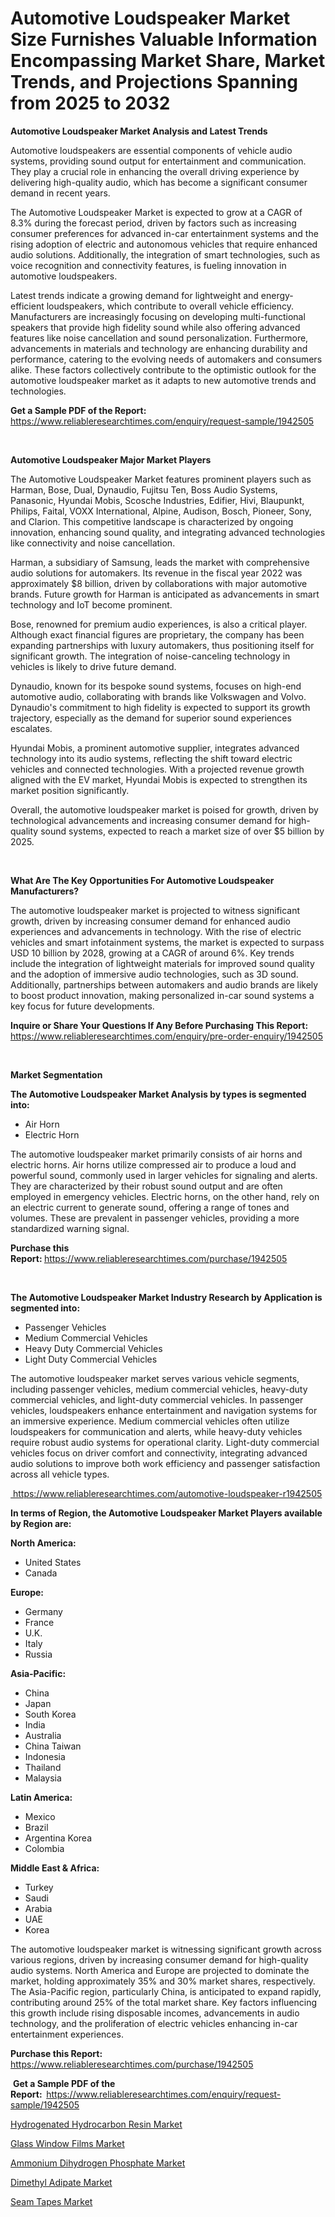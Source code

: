 <p><h1>Automotive Loudspeaker Market Size Furnishes Valuable Information Encompassing Market Share, Market Trends, and Projections Spanning from 2025 to 2032</h1></p><p><strong>Automotive Loudspeaker Market Analysis and Latest Trends</strong></p>
<p><p>Automotive loudspeakers are essential components of vehicle audio systems, providing sound output for entertainment and communication. They play a crucial role in enhancing the overall driving experience by delivering high-quality audio, which has become a significant consumer demand in recent years. </p><p>The Automotive Loudspeaker Market is expected to grow at a CAGR of 8.3% during the forecast period, driven by factors such as increasing consumer preferences for advanced in-car entertainment systems and the rising adoption of electric and autonomous vehicles that require enhanced audio solutions. Additionally, the integration of smart technologies, such as voice recognition and connectivity features, is fueling innovation in automotive loudspeakers.</p><p>Latest trends indicate a growing demand for lightweight and energy-efficient loudspeakers, which contribute to overall vehicle efficiency. Manufacturers are increasingly focusing on developing multi-functional speakers that provide high fidelity sound while also offering advanced features like noise cancellation and sound personalization. Furthermore, advancements in materials and technology are enhancing durability and performance, catering to the evolving needs of automakers and consumers alike. These factors collectively contribute to the optimistic outlook for the automotive loudspeaker market as it adapts to new automotive trends and technologies.</p></p>
<p><strong>Get a Sample PDF of the Report:&nbsp;</strong> <a href="https://www.reliableresearchtimes.com/enquiry/request-sample/1942505?utm_campaign=2033&utm_medium=2&utm_source=Github&utm_content=ia&utm_term=30012025&utm_id=automotive-loudspeaker">https://www.reliableresearchtimes.com/enquiry/request-sample/1942505</a></p>
<p>&nbsp;</p>
<p><strong>Automotive Loudspeaker Major Market Players</strong></p>
<p><p>The Automotive Loudspeaker Market features prominent players such as Harman, Bose, Dual, Dynaudio, Fujitsu Ten, Boss Audio Systems, Panasonic, Hyundai Mobis, Scosche Industries, Edifier, Hivi, Blaupunkt, Philips, Faital, VOXX International, Alpine, Audison, Bosch, Pioneer, Sony, and Clarion. This competitive landscape is characterized by ongoing innovation, enhancing sound quality, and integrating advanced technologies like connectivity and noise cancellation.</p><p>Harman, a subsidiary of Samsung, leads the market with comprehensive audio solutions for automakers. Its revenue in the fiscal year 2022 was approximately $8 billion, driven by collaborations with major automotive brands. Future growth for Harman is anticipated as advancements in smart technology and IoT become prominent.</p><p>Bose, renowned for premium audio experiences, is also a critical player. Although exact financial figures are proprietary, the company has been expanding partnerships with luxury automakers, thus positioning itself for significant growth. The integration of noise-canceling technology in vehicles is likely to drive future demand.</p><p>Dynaudio, known for its bespoke sound systems, focuses on high-end automotive audio, collaborating with brands like Volkswagen and Volvo. Dynaudio's commitment to high fidelity is expected to support its growth trajectory, especially as the demand for superior sound experiences escalates.</p><p>Hyundai Mobis, a prominent automotive supplier, integrates advanced technology into its audio systems, reflecting the shift toward electric vehicles and connected technologies. With a projected revenue growth aligned with the EV market, Hyundai Mobis is expected to strengthen its market position significantly.</p><p>Overall, the automotive loudspeaker market is poised for growth, driven by technological advancements and increasing consumer demand for high-quality sound systems, expected to reach a market size of over $5 billion by 2025.</p></p>
<p>&nbsp;</p>
<p><strong>What Are The Key Opportunities For Automotive Loudspeaker Manufacturers?</strong></p>
<p><p>The automotive loudspeaker market is projected to witness significant growth, driven by increasing consumer demand for enhanced audio experiences and advancements in technology. With the rise of electric vehicles and smart infotainment systems, the market is expected to surpass USD 10 billion by 2028, growing at a CAGR of around 6%. Key trends include the integration of lightweight materials for improved sound quality and the adoption of immersive audio technologies, such as 3D sound. Additionally, partnerships between automakers and audio brands are likely to boost product innovation, making personalized in-car sound systems a key focus for future developments.</p></p>
<p><strong>Inquire or Share Your Questions If Any Before Purchasing This Report:</strong> <a href="https://www.reliableresearchtimes.com/enquiry/pre-order-enquiry/1942505?utm_campaign=2033&utm_medium=2&utm_source=Github&utm_content=ia&utm_term=30012025&utm_id=automotive-loudspeaker">https://www.reliableresearchtimes.com/enquiry/pre-order-enquiry/1942505</a></p>
<p>&nbsp;</p>
<p><strong>Market Segmentation</strong></p>
<p><strong>The Automotive Loudspeaker Market Analysis by types is segmented into:</strong></p>
<p><ul><li>Air Horn</li><li>Electric Horn</li></ul></p>
<p><p>The automotive loudspeaker market primarily consists of air horns and electric horns. Air horns utilize compressed air to produce a loud and powerful sound, commonly used in larger vehicles for signaling and alerts. They are characterized by their robust sound output and are often employed in emergency vehicles. Electric horns, on the other hand, rely on an electric current to generate sound, offering a range of tones and volumes. These are prevalent in passenger vehicles, providing a more standardized warning signal.</p></p>
<p><strong>Purchase this Report:&nbsp;</strong><a href="https://www.reliableresearchtimes.com/purchase/1942505?utm_campaign=2033&utm_medium=2&utm_source=Github&utm_content=ia&utm_term=30012025&utm_id=automotive-loudspeaker">https://www.reliableresearchtimes.com/purchase/1942505</a></p>
<p>&nbsp;</p>
<p><strong>The Automotive Loudspeaker Market Industry Research by Application is segmented into:</strong></p>
<p><ul><li>Passenger Vehicles</li><li>Medium Commercial Vehicles</li><li>Heavy Duty Commercial Vehicles</li><li>Light Duty Commercial Vehicles</li></ul></p>
<p><p>The automotive loudspeaker market serves various vehicle segments, including passenger vehicles, medium commercial vehicles, heavy-duty commercial vehicles, and light-duty commercial vehicles. In passenger vehicles, loudspeakers enhance entertainment and navigation systems for an immersive experience. Medium commercial vehicles often utilize loudspeakers for communication and alerts, while heavy-duty vehicles require robust audio systems for operational clarity. Light-duty commercial vehicles focus on driver comfort and connectivity, integrating advanced audio solutions to improve both work efficiency and passenger satisfaction across all vehicle types.</p></p>
<p><a href="https://www.reliableresearchtimes.com/automotive-loudspeaker-r1942505?utm_campaign=2033&utm_medium=2&utm_source=Github&utm_content=ia&utm_term=30012025&utm_id=automotive-loudspeaker">&nbsp;https://www.reliableresearchtimes.com/automotive-loudspeaker-r1942505</a></p>
<p><strong>In terms of Region, the Automotive Loudspeaker Market Players available by Region are:</strong></p>
<p>
    <p> <strong> North America: </strong>
        <ul>
            <li>United States</li>
            <li>Canada</li>
        </ul>
        </p> 
    <p> <strong> Europe: </strong>
        <ul>
            <li>Germany</li>
            <li>France</li>
            <li>U.K.</li>
            <li>Italy</li>
            <li>Russia</li>
        </ul>
        </p> 
    <p> <strong> Asia-Pacific: </strong>
        <ul>
            <li>China</li>
            <li>Japan</li>
            <li>South Korea</li>
            <li>India</li>
            <li>Australia</li>
            <li>China Taiwan</li>
            <li>Indonesia</li>
            <li>Thailand</li>
            <li>Malaysia</li>
        </ul>
        </p> 
    <p> <strong> Latin America: </strong>
        <ul>
            <li>Mexico</li>
            <li>Brazil</li>
            <li>Argentina Korea</li>
            <li>Colombia</li>
        </ul>
        </p> 
    <p> <strong> Middle East & Africa: </strong>
        <ul>
            <li>Turkey</li>
            <li>Saudi</li>
            <li>Arabia</li>
            <li>UAE</li>
            <li>Korea</li>
        </ul>
    </p>
    </p>
<p><p>The automotive loudspeaker market is witnessing significant growth across various regions, driven by increasing consumer demand for high-quality audio systems. North America and Europe are projected to dominate the market, holding approximately 35% and 30% market shares, respectively. The Asia-Pacific region, particularly China, is anticipated to expand rapidly, contributing around 25% of the total market share. Key factors influencing this growth include rising disposable incomes, advancements in audio technology, and the proliferation of electric vehicles enhancing in-car entertainment experiences.</p></p>
<p><strong>Purchase this Report: </strong><a href="https://www.reliableresearchtimes.com/purchase/1942505?utm_campaign=2033&utm_medium=2&utm_source=Github&utm_content=ia&utm_term=30012025&utm_id=automotive-loudspeaker">https://www.reliableresearchtimes.com/purchase/1942505</a></p>
<p>&nbsp;<strong>Get a Sample PDF of the Report:&nbsp;&nbsp;</strong><a href="https://www.reliableresearchtimes.com/enquiry/request-sample/1942505?utm_campaign=2033&utm_medium=2&utm_source=Github&utm_content=ia&utm_term=30012025&utm_id=automotive-loudspeaker">https://www.reliableresearchtimes.com/enquiry/request-sample/1942505</a></p>
<p><strong></strong></p>
<p><p><a href="https://github.com/castoriffic/Market-Research-Report-List-5/blob/main/hydrogenated-hydrocarbon-resin-market.md?utm_campaign=2033&utm_medium=2&utm_source=Github&utm_content=ia&utm_term=30012025&utm_id=automotive-loudspeaker">Hydrogenated Hydrocarbon Resin Market</a></p><p><a href="https://github.com/willjis/Market-Research-Report-List-1/blob/main/glass-window-films-market.md?utm_campaign=2033&utm_medium=2&utm_source=Github&utm_content=ia&utm_term=30012025&utm_id=automotive-loudspeaker">Glass Window Films Market</a></p><p><a href="https://github.com/mookiesville/Market-Research-Report-List-1/blob/main/ammonium-dihydrogen-phosphate-market.md?utm_campaign=2033&utm_medium=2&utm_source=Github&utm_content=ia&utm_term=30012025&utm_id=automotive-loudspeaker">Ammonium Dihydrogen Phosphate Market</a></p><p><a href="https://github.com/sawrovpipolo/Market-Research-Report-List-1/blob/main/dimethyl-adipate-market.md?utm_campaign=2033&utm_medium=2&utm_source=Github&utm_content=ia&utm_term=30012025&utm_id=automotive-loudspeaker">Dimethyl Adipate Market</a></p><p><a href="https://github.com/marlanamarvn/Market-Research-Report-List-1/blob/main/seam-tapes-market.md?utm_campaign=2033&utm_medium=2&utm_source=Github&utm_content=ia&utm_term=30012025&utm_id=automotive-loudspeaker">Seam Tapes Market</a></p></p>